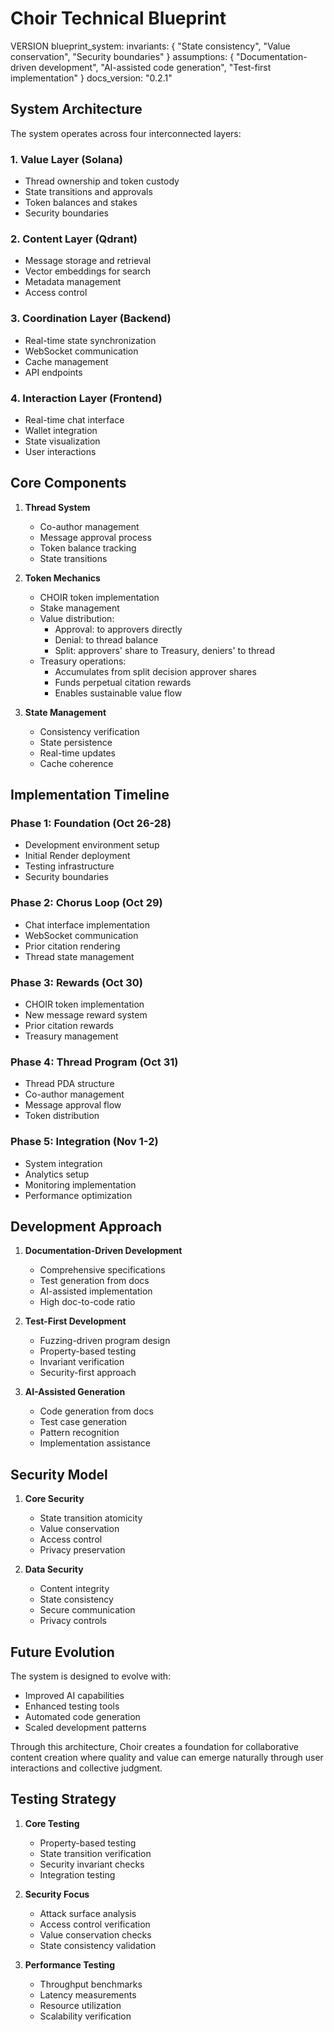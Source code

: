 # Choir Technical Blueprint

VERSION blueprint_system:
invariants: {
"State consistency",
"Value conservation",
"Security boundaries"
}
assumptions: {
"Documentation-driven development",
"AI-assisted code generation",
"Test-first implementation"
}
docs_version: "0.2.1"

## System Architecture

The system operates across four interconnected layers:

### 1. Value Layer (Solana)

- Thread ownership and token custody
- State transitions and approvals
- Token balances and stakes
- Security boundaries

### 2. Content Layer (Qdrant)

- Message storage and retrieval
- Vector embeddings for search
- Metadata management
- Access control

### 3. Coordination Layer (Backend)

- Real-time state synchronization
- WebSocket communication
- Cache management
- API endpoints

### 4. Interaction Layer (Frontend)

- Real-time chat interface
- Wallet integration
- State visualization
- User interactions

## Core Components

1. **Thread System**

   - Co-author management
   - Message approval process
   - Token balance tracking
   - State transitions

2. **Token Mechanics**

   - CHOIR token implementation
   - Stake management
   - Value distribution:
     - Approval: to approvers directly
     - Denial: to thread balance
     - Split: approvers' share to Treasury, deniers' to thread
   - Treasury operations:
     - Accumulates from split decision approver shares
     - Funds perpetual citation rewards
     - Enables sustainable value flow

3. **State Management**
   - Consistency verification
   - State persistence
   - Real-time updates
   - Cache coherence

## Implementation Timeline

### Phase 1: Foundation (Oct 26-28)
- Development environment setup
- Initial Render deployment
- Testing infrastructure
- Security boundaries

### Phase 2: Chorus Loop (Oct 29)
- Chat interface implementation
- WebSocket communication
- Prior citation rendering
- Thread state management

### Phase 3: Rewards (Oct 30)
- CHOIR token implementation
- New message reward system
- Prior citation rewards
- Treasury management

### Phase 4: Thread Program (Oct 31)
- Thread PDA structure
- Co-author management
- Message approval flow
- Token distribution

### Phase 5: Integration (Nov 1-2)
- System integration
- Analytics setup
- Monitoring implementation
- Performance optimization

## Development Approach

1. **Documentation-Driven Development**

   - Comprehensive specifications
   - Test generation from docs
   - AI-assisted implementation
   - High doc-to-code ratio

2. **Test-First Development**

   - Fuzzing-driven program design
   - Property-based testing
   - Invariant verification
   - Security-first approach

3. **AI-Assisted Generation**
   - Code generation from docs
   - Test case generation
   - Pattern recognition
   - Implementation assistance

## Security Model

1. **Core Security**

   - State transition atomicity
   - Value conservation
   - Access control
   - Privacy preservation

2. **Data Security**
   - Content integrity
   - State consistency
   - Secure communication
   - Privacy controls

## Future Evolution

The system is designed to evolve with:

- Improved AI capabilities
- Enhanced testing tools
- Automated code generation
- Scaled development patterns

Through this architecture, Choir creates a foundation for collaborative content creation where quality and value can emerge naturally through user interactions and collective judgment.

## Testing Strategy

1. **Core Testing**
   - Property-based testing
   - State transition verification
   - Security invariant checks
   - Integration testing

2. **Security Focus**
   - Attack surface analysis
   - Access control verification
   - Value conservation checks
   - State consistency validation

3. **Performance Testing**
   - Throughput benchmarks
   - Latency measurements
   - Resource utilization
   - Scalability verification
